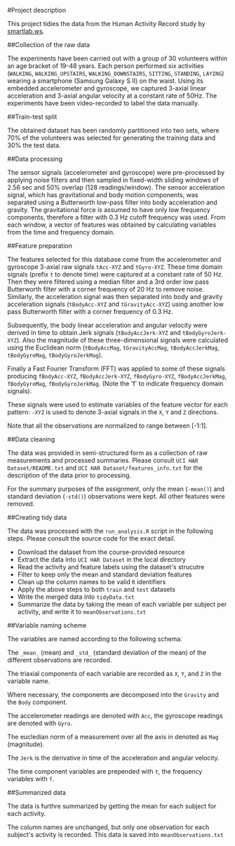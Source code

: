 #Project description

This project tidies the data from the Human Activity Record study by [smartlab.ws](https://sites.google.com/site/smartlabdibrisunige/).

##Collection of the raw data

The experiments have been carried out with a group of 30 volunteers within an age bracket of 19-48 years. Each person performed six activities (`WALKING`, `WALKING_UPSTAIRS`, `WALKING_DOWNSTAIRS`, `SITTING`, `STANDING`, `LAYING`) wearing a smartphone (Samsung Galaxy S II) on the waist. Using its embedded accelerometer and gyroscope, we captured 3-axial linear acceleration and 3-axial angular velocity at a constant rate of 50Hz. The experiments have been video-recorded to label the data manually. 

##Train-test split

The obtained dataset has been randomly partitioned into two sets, where 70% of the volunteers was selected for generating the training data and 30% the test data.

##Data processing

The sensor signals (accelerometer and gyroscope) were pre-processed by applying noise filters and then sampled in fixed-width sliding windows of 2.56 sec and 50% overlap (128 readings/window). The sensor acceleration signal, which has gravitational and body motion components, was separated using a Butterworth low-pass filter into body acceleration and gravity. The gravitational force is assumed to have only low frequency components, therefore a filter with 0.3 Hz cutoff frequency was used. From each window, a vector of features was obtained by calculating variables from the time and frequency domain.

##Feature preparation

The features selected for this database come from the accelerometer and gyroscope 3-axial raw signals `tAcc-XYZ` and `tGyro-XYZ`. These time domain signals (prefix `t` to denote time) were captured at a constant rate of 50 Hz. Then they were filtered using a median filter and a 3rd order low pass Butterworth filter with a corner frequency of 20 Hz to remove noise. Similarly, the acceleration signal was then separated into body and gravity acceleration signals (`tBodyAcc-XYZ` and `tGravityAcc-XYZ`) using another low pass Butterworth filter with a corner frequency of 0.3 Hz. 

Subsequently, the body linear acceleration and angular velocity were derived in time to obtain Jerk signals (`tBodyAccJerk-XYZ` and `tBodyGyroJerk-XYZ`). Also the magnitude of these three-dimensional signals were calculated using the Euclidean norm (`tBodyAccMag`, `tGravityAccMag`, `tBodyAccJerkMag`, `tBodyGyroMag`, `tBodyGyroJerkMag`). 

Finally a Fast Fourier Transform (FFT) was applied to some of these signals producing `fBodyAcc-XYZ`, `fBodyAccJerk-XYZ`, `fBodyGyro-XYZ`, `fBodyAccJerkMag`, `fBodyGyroMag`, `fBodyGyroJerkMag`. (Note the 'f' to indicate frequency domain signals). 

These signals were used to estimate variables of the feature vector for each pattern: `-XYZ` is used to denote 3-axial signals in the `X`, `Y` and `Z` directions.

Note that all the observations are normalized to range between [-1:1].

##Data cleaning

The data was provided in semi-structured form as a collection of raw measurements and processed summaries. Please consult `UCI HAR Dataset/README.txt` and `UCI HAR Dataset/features_info.txt` for the description of the data prior to processing. 

For the summary purposes of the assignment, only the mean (`-mean()`) and standard deviation (`-std()`) observations were kept. All other features were removed.

##Creating tidy data

The data was processed with the `run_analysis.R` script in the following steps. Please consult the source code for the exact detail.

* Download the dataset from the course-provided resource
* Extract the data into `UCI HAR Dataset` in the local directory
* Read the activity and feature labels using the dataset's strucutre
* Filter to keep only the mean and standard deviation features
* Clean up the column names to be valid `R` identifiers
* Apply the above steps to both `train` and `test` datasets
* Write the merged data into `tidyData.txt`
* Summarize the data by taking the mean of each variable per subject per activity, and write it to `meanObservations.txt`

##Variable naming scheme

The variables are named according to the following schema:

The `_mean_` (mean) and `_std_` (standard deviation of the mean) of the different observations are recorded.

The triaxial components of each variable are recorded as `X`, `Y`, and `Z` in the variable name.

Where necessary, the components are decomposed into the `Gravity` and the `Body` component.

The accelerometer readings are denoted with `Acc`, the gyroscope readings are denoted with `Gyro`.

The eucledian norm of a measurement over all the axis in denoted as `Mag` (magnitude).

The `Jerk` is the derivative in time of the acceleration and angular velocity.

The time component variables are prepended with `t`, the frequency variables with `f`.

##Summarized data

The data is furthre summarized by getting the mean for each subject for each activity.

The column names are unchanged, but only one observation for each subject's activity is recorded. This data is saved into `meanObservations.txt`

